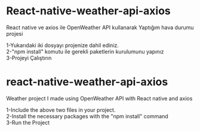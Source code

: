 # React-native-weather-api-axios

React native ve axios ile OpenWeather API kullanarak Yaptığım hava durumu projesi

1-Yukarıdaki iki dosyayı projenize dahil ediniz. </br>
2-"npm install" komutu ile gerekli paketlerin kurulumunu yapınız </br>
3-Projeyi Çalıştırın </br>

# react-native-weather-api-axios

Weather project I made using OpenWeather API with React native and axios

1-Include the above two files in your project. </br>
2-Install the necessary packages with the "npm install" command </br>
3-Run the Project </br>
